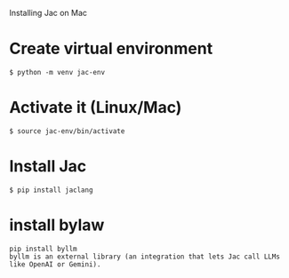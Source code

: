 Installing Jac on Mac

# Create virtual environment

	$ python -m venv jac-env

# Activate it (Linux/Mac)

	$ source jac-env/bin/activate

# Install Jac

	$ pip install jaclang

# install bylaw
	pip install byllm
	byllm is an external library (an integration that lets Jac call LLMs like OpenAI or Gemini).
